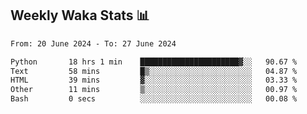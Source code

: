 ## Weekly Waka Stats 📊
<!--START_SECTION:waka-->

```txt
From: 20 June 2024 - To: 27 June 2024

Python       18 hrs 1 min    ██████████████████████▓░░   90.67 %
Text         58 mins         █▒░░░░░░░░░░░░░░░░░░░░░░░   04.87 %
HTML         39 mins         ▓░░░░░░░░░░░░░░░░░░░░░░░░   03.33 %
Other        11 mins         ▒░░░░░░░░░░░░░░░░░░░░░░░░   00.97 %
Bash         0 secs          ░░░░░░░░░░░░░░░░░░░░░░░░░   00.08 %
```

<!--END_SECTION:waka-->

<!--

Here are some ideas to get you started:

- 🔭 I’m currently working on (way to add branches committed on)
- 🌱 I’m currently learning Web Frameworks and Machine Learning! (Lisp, JS (react & angular), Python, and __)
- 💬 Ask me about ...
- 📫 How to reach me: 
- 😄 Pronouns: He/Him/His
- ⚡ Fun fact: ...

that-recsys-lab
-->
